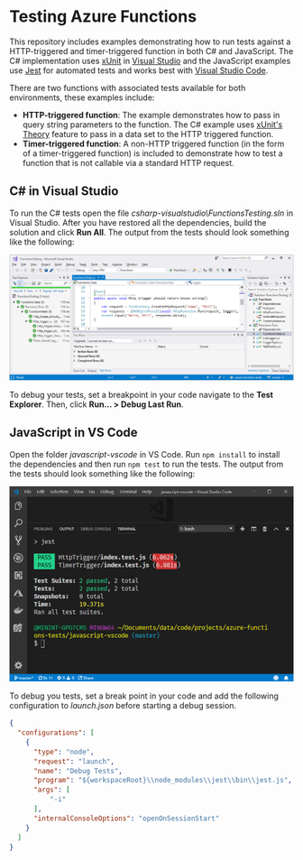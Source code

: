 # Testing Azure Functions
This repository includes examples demonstrating how to run tests against a HTTP-triggered and timer-triggered function in both C# and JavaScript. The C# implementation uses [xUnit](https://xunit.github.io/) in [Visual Studio](https://visualstudio.microsoft.com/) and the JavaScript examples use [Jest](https://jestjs.io/) for automated tests and works best with [Visual Studio Code](https://code.visualstudio.com/).

There are two functions with associated tests available for both environments, these examples include:

- **HTTP-triggered function**: The example demonstrates how to pass in query string parameters to the function. The C# example uses [xUnit's Theory](https://xunit.github.io/docs/getting-started-desktop#write-first-theory) feature to pass in a data set to the HTTP triggered function.
- **Timer-triggered function**: A non-HTTP triggered function (in the form of a timer-triggered function) is included to demonstrate how to test a function that is not callable via a standard HTTP request.


## C# in Visual Studio

To run the C# tests open the file *csharp-visualstudio\FunctionsTesting.sln* in Visual Studio. After you have restored all the dependencies, build the solution and click **Run All**. The output from the tests should look something like the following:

![Visual Studio Tests](visual-studio-tests.png)

To debug your tests, set a breakpoint in your code navigate to the **Test Explorer**. Then, click **Run... > Debug Last Run**.

## JavaScript in VS Code

Open the folder *javascript-vscode* in VS Code. Run `npm install` to install the dependencies and then run `npm test` to run the tests. The output from the tests should look something like the following:

![VS Code Tests](vscode-tests.png)

To debug you tests, set a break point in your code and add the following configuration to *launch.json* before starting a debug session.

```json
{
  "configurations": [
    {
      "type": "node",
      "request": "launch",
      "name": "Debug Tests",
      "program": "${workspaceRoot}\\node_modules\\jest\\bin\\jest.js",
      "args": [
          "-i"
      ],
      "internalConsoleOptions": "openOnSessionStart"
    }
  ]
}
```